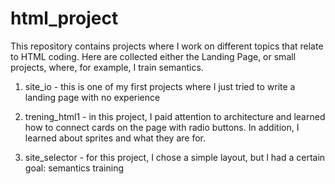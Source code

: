 ﻿# html_project
 
This repository contains projects where I work on different topics that relate to HTML coding. Here are collected either the Landing Page, or small projects, where, for example, I train semantics.

1) site_io - this is one of my first projects where I just tried to write a landing page with no experience

2) trening_html1 - in this project, I paid attention to architecture and learned how to connect cards on the page with radio buttons. In addition, I learned about sprites and what they are for.

3) site_selector - for this project, I chose a simple layout, but I had a certain goal: semantics training
